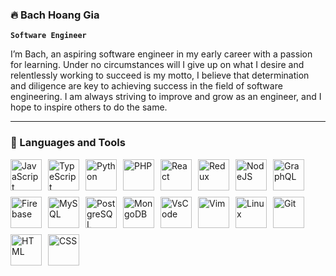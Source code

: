 ### 🔥 Bach Hoang Gia

**`Software Engineer`**

I’m Bach, an aspiring software engineer in my early career with a passion for learning. Under no circumstances will I give up on what I desire and relentlessly working to succeed is my motto, I believe that determination and diligence are key to achieving success in the field of software engineering. I am always striving to improve and grow as an engineer, and I hope to inspire others to do the same.

---

### 🧰 Languages and Tools
<div style="display:flex;flex-wrap: wrap;">
<img  alt="JavaScript" width="50px" style="padding-right:10px; padding-bottom:10px;" src="https://cdn.jsdelivr.net/gh/devicons/devicon/icons/javascript/javascript-plain.svg" />
<img  alt="TypeScript" width="50px" style="padding-right:10px; padding-bottom:10px;" src="https://cdn.jsdelivr.net/gh/devicons/devicon/icons/typescript/typescript-plain.svg" />

<img  alt="Python" width="50px" style="padding-right:10px; padding-bottom:10px;" src="https://cdn.jsdelivr.net/gh/devicons/devicon/icons/python/python-original.svg" />
          
<img  alt="PHP" width="50px" style="padding-right:10px; padding-bottom:10px;" src="https://cdn.jsdelivr.net/gh/devicons/devicon/icons/php/php-original.svg" />
<img  alt="React" width="50px" style="padding-right:10px; padding-bottom:10px;" src="https://cdn.jsdelivr.net/gh/devicons/devicon/icons/react/react-original.svg" />
<img  alt="Redux" width="50px" style="padding-right:10px; padding-bottom:10px;" src="https://cdn.jsdelivr.net/gh/devicons/devicon/icons/redux/redux-original.svg" />
<img  alt="NodeJS" width="50px" style="padding-right:10px; padding-bottom:10px;" src="https://cdn.jsdelivr.net/gh/devicons/devicon/icons/nodejs/nodejs-original.svg" />
<img  alt="GraphQL" width="50px" style="padding-right:10px; padding-bottom:10px;" src="https://cdn.jsdelivr.net/gh/devicons/devicon/icons/graphql/graphql-plain.svg" />
<img  alt="Firebase" width="50px" style="padding-right:10px; padding-bottom:10px;" src="https://cdn.jsdelivr.net/gh/devicons/devicon/icons/firebase/firebase-plain-wordmark.svg" />
<img  alt="MySQL" width="50px" style="padding-right:10px; padding-bottom:10px;" src="https://cdn.jsdelivr.net/gh/devicons/devicon/icons/mysql/mysql-original-wordmark.svg" />
<img  alt="PostgreSQL" width="50px" style="padding-right:10px; padding-bottom:10px;" src="https://cdn.jsdelivr.net/gh/devicons/devicon/icons/postgresql/postgresql-original-wordmark.svg" />
<img  alt="MongoDB" width="50px" style="padding-right:10px; padding-bottom:10px;" src="https://cdn.jsdelivr.net/gh/devicons/devicon/icons/mongodb/mongodb-original-wordmark.svg" />
<img  alt="VsCode" width="50px" style="padding-right:10px; padding-bottom:10px;" src="https://cdn.jsdelivr.net/gh/devicons/devicon/icons/vscode/vscode-original.svg" />
<img  alt="Vim" width="50px" style="padding-right:10px; padding-bottom:10px;"src="https://cdn.jsdelivr.net/gh/devicons/devicon/icons/vim/vim-original.svg" />
<img  alt="Linux" width="50px" style="padding-right:10px; padding-bottom:10px;" src="https://cdn.jsdelivr.net/gh/devicons/devicon/icons/linux/linux-original.svg" />
<img  alt="Git" width="50px" style="padding-right:10px; padding-bottom:10px;" src="https://cdn.jsdelivr.net/gh/devicons/devicon/icons/git/git-original.svg" />
<img  alt="HTML" width="50px" style="padding-right:10px; padding-bottom:10px;" src="https://cdn.jsdelivr.net/gh/devicons/devicon/icons/html5/html5-plain.svg" />
<img  alt="CSS" width="50px" style="padding-right:10px; padding-bottom:10px;" src="https://cdn.jsdelivr.net/gh/devicons/devicon/icons/css3/css3-plain.svg" />
</div>

          
<br />

#
<!--
**radna0/radna0** is a ✨ _special_ ✨ repository because its `README.md` (this file) appears on your GitHub profile.

Here are some ideas to get you started:

- 🔭 I’m currently working on ...
- 🌱 I’m currently learning ...
- 👯 I’m looking to collaborate on ...
- 🤔 I’m looking for help with ...
- 💬 Ask me about ...
- 📫 How to reach me: ...
- 😄 Pronouns: ...
- ⚡ Fun fact: ...
-->
